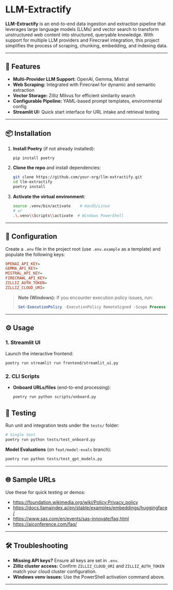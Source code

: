 # LLM-Extractify

**LLM-Extractify** is an end-to-end data ingestion and extraction pipeline that leverages large language models (LLMs) and vector search to transform unstructured web content into structured, queryable knowledge. With support for multiple LLM providers and Firecrawl integration, this project simplifies the process of scraping, chunking, embedding, and indexing data.

---

## 🚀 Features

- **Multi-Provider LLM Support:** OpenAI, Gemma, Mistral
- **Web Scraping:** Integrated with Firecrawl for dynamic and semantic extraction
- **Vector Storage:** Zilliz Milvus for efficient similarity search
- **Configurable Pipeline:** YAML-based prompt templates, environmental config
- **Streamlit UI:** Quick start interface for URL intake and retrieval testing

---

## 📦 Installation

1. **Install Poetry** (if not already installed):
   ```bash
   pip install poetry
   ```
2. **Clone the repo** and install dependencies:
   ```bash
   git clone https://github.com/your-org/llm-extractify.git
   cd llm-extractify
   poetry install
   ```
3. **Activate the virtual environment**:
   ```bash
   source .venv/bin/activate    # macOS/Linux
   # or
   .\.venv\\Scripts\\activate  # Windows PowerShell
   ```

---

## 🔑 Configuration

Create a `.env` file in the project root (use `.env.example` as a template) and populate the following keys:

```ini
OPENAI_API_KEY=
GEMMA_API_KEY=
MISTRAL_API_KEY=
FIRECRAWL_API_KEY=
ZILLIZ_AUTH_TOKEN=
ZILLIZ_CLOUD_URI=
```

> **Note (Windows):** If you encounter execution policy issues, run:
> ```powershell
> Set-ExecutionPolicy -ExecutionPolicy RemoteSigned -Scope Process
> ```

---

## ⚙️ Usage

### 1. Streamlit UI

Launch the interactive frontend:
```bash
poetry run streamlit run frontend/streamlit_ui.py
```

### 2. CLI Scripts

- **Onboard URLs/files** (end-to-end processing):
  ```bash
  poetry run python scripts/onboard.py
  ```


## 🧪 Testing

Run unit and integration tests under the `tests/` folder:

```bash
# Single test
poetry run python tests/test_onboard.py

```

**Model Evaluations** (on `feat/model-evals` branch):
```bash
poetry run python tests/test_gpt_models.py
```

---

## 🌐 Sample URLs

Use these for quick testing or demos:

- https://foundation.wikimedia.org/wiki/Policy:Privacy_policy
- https://docs.llamaindex.ai/en/stable/examples/embeddings/huggingface/
- https://www.sas.com/en/events/sas-innovate/faq.html
- https://aiconference.com/faq/

---

## 🛠️ Troubleshooting

- **Missing API keys?** Ensure all keys are set in `.env`.
- **Zilliz cluster access:** Confirm `ZILLIZ_CLOUD_URI` and `ZILLIZ_AUTH_TOKEN` match your cloud cluster configuration.
- **Windows venv issues:** Use the PowerShell activation command above.


---

